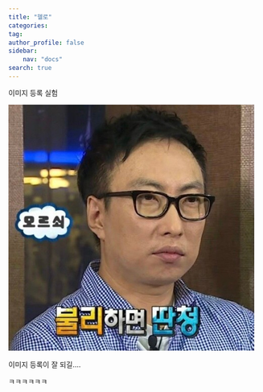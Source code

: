 ```yaml
---
title: "헬로"
categories:
tag:
author_profile: false
sidebar:
    nav: "docs"
search: true
---
```


이미지 등록 실험

![test](../assets/img/posts/2024-11-25-first/test.jpg)

이미지 등록이 잘 되길....

ㅋㅋㅋㅋㅋㅋ

